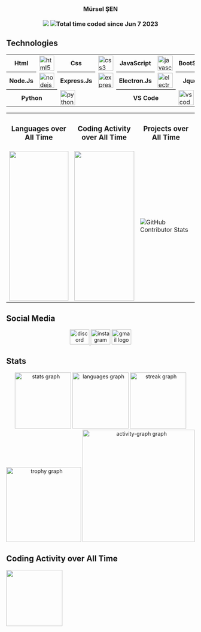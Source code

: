 <h3 align="center">
  <strong>
    Mürsel ŞEN
  </strong>
  <br /><br />
  <img src="https://visitor-badge.laobi.icu/badge?page_id=murselsen.murselsen&" />
  <img src="https://wakatime.com/badge/user/602e419d-f1c9-4979-ac85-a3da5d93f7e7.svg"
    alt="Total time coded since Jun 7 2023" />
</h3>

## Technologies

<div align="center">
  <table>
    <tr>
      <th>Html</th>
      <td><img src="https://cdn.jsdelivr.net/gh/devicons/devicon/icons/html5/html5-original.svg" alt="html5 logo"
          height="40" /></td>
      <th>Css</th>
      <td><img src="https://cdn.jsdelivr.net/gh/devicons/devicon/icons/css3/css3-original.svg" alt="css3 logo"
          height="40" /></td>
      <th>JavaScript</th>
      <td><img src="https://cdn.simpleicons.org/javascript/F7DF1E" alt="javascript logo" height="40" /></td>
      <th>BootStrap</th>
      <td><img src="https://cdn.jsdelivr.net/gh/devicons/devicon/icons/bootstrap/bootstrap-original.svg"
          alt="bootstrap logo" height="40" /></td>
    </tr>
    <tr>
      <th>Node.Js</th>
      <td><img src="https://cdn.simpleicons.org/nodedotjs/339933" alt="nodejs logo" height="40" /></td>
      <th>Express.Js</th>
      <td><img src="https://cdn.simpleicons.org/express/fff000" alt="express logo" height="40" /></td>
      <th>Electron.Js</th>
      <td><img src="https://cdn.simpleicons.org/electron/47848F" alt="electron logo" height="40" /></td>
      <th>Jquery</th>
      <td><img src="https://cdn.simpleicons.org/jquery/47848F" alt="jquery logo" height="40" /></td>
    </tr>
    <tr>
      <th colspan="2">Python</th>
      <td colspan="2"><img src="https://cdn.jsdelivr.net/gh/devicons/devicon/icons/python/python-original.svg"
          alt="python logo" height="40" /></td>
      <th colspan="2">VS Code</th>
      <td colspan="2"><img src="https://cdn.jsdelivr.net/gh/devicons/devicon/icons/vscode/vscode-original.svg"
          alt="vscode logo" height="40" /></td>
    </tr>
  </table>
</div>

<table style="border:0; width: 100%;">
  <tr>
    <th>
      <h3>Languages over All Time</h3>
    </th>
    <th>
      <h3>Coding Activity over All Time</h3>
    </th>
    <th>
      <h3>Projects over All Time</h3>
    </th>
  </tr>
  <tr>
    <td>
      <img src="https://wakatime.com/share/@murselsen/3ba3d656-553a-41bf-a57b-3da03f750117.svg" height="400"
        width="100%" />
    </td>
    <td>
      <img src="https://wakatime.com/share/@murselsen/c7f22644-7e1e-45f5-9c69-eac94f1f09e6.svg" height="400"
        width="100%" />
    </td>
    <td>
      <img
        src="https://github-contributor-stats.vercel.app/api?username=murselsen&limit=5&theme=gruvbox&combine_all_yearly_contributions=true"
        alt="GitHub Contributor Stats" />
    </td>
  </tr>
</table>





## Social Media

<p align="center">
  <a href="https://discord.com/users/643474762085040138" target='__blank'>
    <img src="https://raw.githubusercontent.com/poyrazavsever/readme-maker/main/public/SocialMedia/discord/default.svg"
      alt="discord logo" height="40" width="52" />
  </a>
  <a href="https://www.instagram.com/35_mursel/" target='__blank'>
    <img
      src="https://raw.githubusercontent.com/poyrazavsever/readme-maker/main/public/SocialMedia/instagram/default.svg"
      alt="instagram logo" height="40" width="52" /></a>
  <a href="mailto:murselsen803@gmail.com" target='__blank'>
    <img src="https://raw.githubusercontent.com/poyrazavsever/readme-maker/main/public/SocialMedia/gmail/default.svg"
      alt="gmail logo" height="40" width="52" /></a>
</p>

## Stats

<p align="center">
  <img
    src="https://github-readme-stats.vercel.app/api?username=murselsen&hide_title=false&hide_rank=false&show_icons=true&include_all_commits=true&count_private=true&disable_animations=false&theme=dracula"
    height="150" alt="stats graph" />
  <img
    src="https://github-readme-stats.vercel.app/api/top-langs?username=murselsen&locale=en&hide_title=false&layout=compact&card_width=320&langs_count=5&theme=dracula&hide_border=false&order=2"
    height="150" alt="languages graph" />
  <img
    src="https://streak-stats.demolab.com?user=murselsen&locale=en&mode=daily&theme=dracula&hide_border=false&border_radius=5&order=3"
    height="150" alt="streak graph" />
  <img
    src="https://github-profile-trophy.vercel.app/?username=murselsen&theme=dracula&column=-1&row=1&margin-w=8&margin-h=8&no-bg=false&no-frame=false&order=4"
    height="200" alt="trophy graph" />
  <img
    src="https://github-readme-activity-graph.vercel.app/graph?username=murselsen&radius=16&theme=react&area=true&order=5"
    height="300" alt="activity-graph graph" />



</p>

## Coding Activity over All Time

<img src="https://wakatime.com/share/@murselsen/4aa100ab-f0ee-4a0b-9163-ed35b5af9c93.svg" height="150"></img>